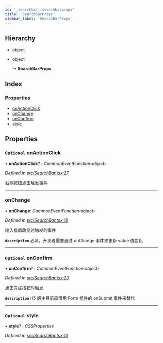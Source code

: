 ```yaml
---
id: '_searchbar_.searchbarprops'
title: 'SearchBarProps'
sidebar_label: 'SearchBarProps'
---
```


## Hierarchy

- object

- object

  ↳ **SearchBarProps**

## Index

### Properties

- [onActionClick](_searchbar_.searchbarprops.md#optional-onactionclick)
- [onChange](_searchbar_.searchbarprops.md#onchange)
- [onConfirm](_searchbar_.searchbarprops.md#optional-onconfirm)
- [style](_searchbar_.searchbarprops.md#optional-style)

## Properties

### `Optional` onActionClick

• **onActionClick**? : _CommonEventFunction‹object›_

_Defined in [src/SearchBar.tsx:27](https://github.com/tarojsx/ui/blob/v0.11.0/src/SearchBar.tsx#L27)_

右侧按钮点击触发事件

---

### onChange

• **onChange**: _CommonEventFunction‹object›_

_Defined in [src/SearchBar.tsx:18](https://github.com/tarojsx/ui/blob/v0.11.0/src/SearchBar.tsx#L18)_

输入框值改变时触发的事件

**`description`** 必填，开发者需要通过 onChange 事件来更新 value 值变化

---

### `Optional` onConfirm

• **onConfirm**? : _CommonEventFunction‹object›_

_Defined in [src/SearchBar.tsx:23](https://github.com/tarojsx/ui/blob/v0.11.0/src/SearchBar.tsx#L23)_

点击完成按钮时触发

**`description`** H5 版中目前需借用 Form 组件的 onSubmit 事件来替代

---

### `Optional` style

• **style**? : _CSSProperties_

_Defined in [src/SearchBar.tsx:13](https://github.com/tarojsx/ui/blob/v0.11.0/src/SearchBar.tsx#L13)_
